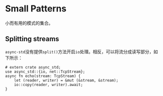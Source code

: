 # Small Patterns

小而有用的模式的集合。

## Splitting streams

`async-std`没有提供`split()`方法开启`io`处理。相反，可以将流分成读写部分，如下所示：

```rust,edition2018
# extern crate async_std;
use async_std::{io, net::TcpStream};
async fn echo(stream: TcpStream) {
    let (reader, writer) = &mut (&stream, &stream);
    io::copy(reader, writer).await;
}
```
